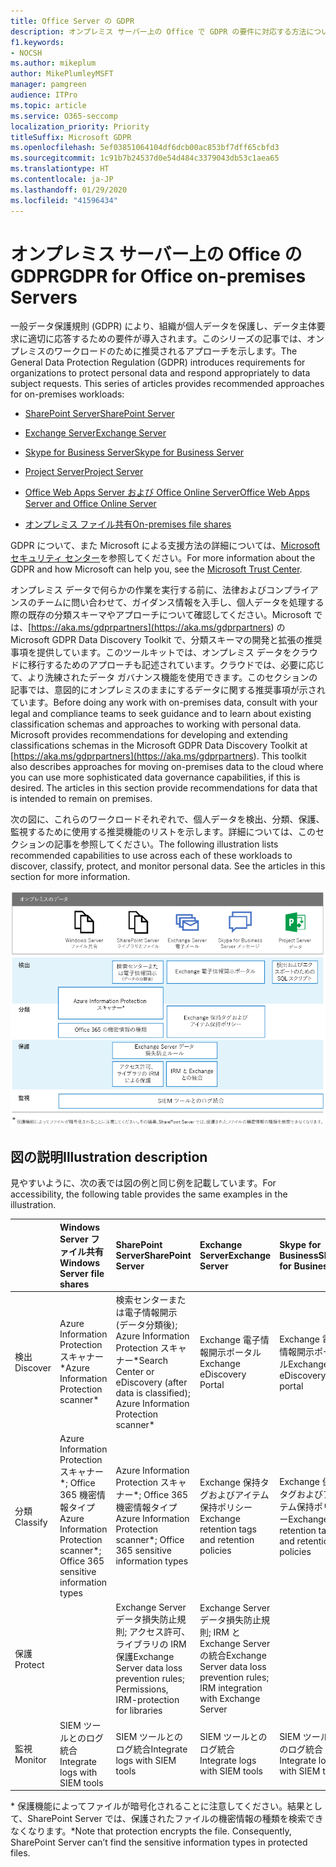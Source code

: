 ```yaml
---
title: Office Server の GDPR
description: オンプレミス サーバー上の Office で GDPR の要件に対応する方法について説明します。
f1.keywords:
- NOCSH
ms.author: mikeplum
author: MikePlumleyMSFT
manager: pamgreen
audience: ITPro
ms.topic: article
ms.service: O365-seccomp
localization_priority: Priority
titleSuffix: Microsoft GDPR
ms.openlocfilehash: 5ef03851064104df6dcb00ac853bf7dff65cbfd3
ms.sourcegitcommit: 1c91b7b24537d0e54d484c3379043db53c1aea65
ms.translationtype: HT
ms.contentlocale: ja-JP
ms.lasthandoff: 01/29/2020
ms.locfileid: "41596434"
---
```

# <a name="gdpr-for-office-on-premises-servers"></a><span data-ttu-id="e2428-103">オンプレミス サーバー上の Office の GDPR</span><span class="sxs-lookup"><span data-stu-id="e2428-103">GDPR for Office on-premises Servers</span></span>

<span data-ttu-id="e2428-p101">一般データ保護規則 (GDPR) により、組織が個人データを保護し、データ主体要求に適切に応答するための要件が導入されます。このシリーズの記事では、オンプレミスのワークロードのために推奨されるアプローチを示します。</span><span class="sxs-lookup"><span data-stu-id="e2428-p101">The General Data Protection Regulation (GDPR) introduces requirements for organizations to protect personal data and respond appropriately to data subject requests. This series of articles provides recommended approaches for on-premises workloads:</span></span>

-   [<span data-ttu-id="e2428-106">SharePoint Server</span><span class="sxs-lookup"><span data-stu-id="e2428-106">SharePoint Server</span></span>](gdpr-for-sharepoint-server.md)

-   [<span data-ttu-id="e2428-107">Exchange Server</span><span class="sxs-lookup"><span data-stu-id="e2428-107">Exchange Server</span></span>](gdpr-for-exchange-server.md)

-   [<span data-ttu-id="e2428-108">Skype for Business Server</span><span class="sxs-lookup"><span data-stu-id="e2428-108">Skype for Business Server</span></span>](gdpr-for-skype-for-business-server.md)

-   [<span data-ttu-id="e2428-109">Project Server</span><span class="sxs-lookup"><span data-stu-id="e2428-109">Project Server</span></span>](gdpr-for-project-server.md)

-   [<span data-ttu-id="e2428-110">Office Web Apps Server および Office Online Server</span><span class="sxs-lookup"><span data-stu-id="e2428-110">Office Web Apps Server and Office Online Server</span></span>](gdpr-for-office-online-server.md)

-   [<span data-ttu-id="e2428-111">オンプレミス ファイル共有</span><span class="sxs-lookup"><span data-stu-id="e2428-111">On-premises file shares</span></span>](gdpr-for-on-premises-file-shares.md)

<span data-ttu-id="e2428-112">GDPR について、また Microsoft による支援方法の詳細については、[Microsoft セキュリティ センター](https://www.microsoft.com/TrustCenter/Privacy/gdpr/default.aspx)を参照してください。</span><span class="sxs-lookup"><span data-stu-id="e2428-112">For more information about the GDPR and how Microsoft can help you, see the [Microsoft Trust Center](https://www.microsoft.com/TrustCenter/Privacy/gdpr/default.aspx).</span></span>

<span data-ttu-id="e2428-p102">オンプレミス データで何らかの作業を実行する前に、法律およびコンプライアンスのチームに問い合わせて、ガイダンス情報を入手し、個人データを処理する際の既存の分類スキーマやアプローチについて確認してください。Microsoft では、[https://aka.ms/gdprpartners](<https://aka.ms/gdprpartners>) の Microsoft GDPR Data Discovery Toolkit で、分類スキーマの開発と拡張の推奨事項を提供しています。このツールキットでは、オンプレミス データをクラウドに移行するためのアプローチも記述されています。クラウドでは、必要に応じて、より洗練されたデータ ガバナンス機能を使用できます。このセクションの記事では、意図的にオンプレミスのままにするデータに関する推奨事項が示されています。</span><span class="sxs-lookup"><span data-stu-id="e2428-p102">Before doing any work with on-premises data, consult with your legal and compliance teams to seek guidance and to learn about existing classification schemas and approaches to working with personal data. Microsoft provides recommendations for developing and extending classifications schemas in the Microsoft GDPR Data Discovery Toolkit at [https://aka.ms/gdprpartners](<https://aka.ms/gdprpartners>). This toolkit also describes approaches for moving on-premises data to the cloud where you can use more sophisticated data governance capabilities, if this is desired. The articles in this section provide recommendations for data that is intended to remain on premises.</span></span>

<span data-ttu-id="e2428-p103">次の図に、これらのワークロードそれぞれで、個人データを検出、分類、保護、監視するために使用する推奨機能のリストを示します。詳細については、このセクションの記事を参照してください。</span><span class="sxs-lookup"><span data-stu-id="e2428-p103">The following illustration lists recommended capabilities to use across each of these workloads to discover, classify, protect, and monitor personal data. See the articles in this section for more information.</span></span>

![](media/gdpr-for-office-servers-image1.png)

## <a name="illustration-description"></a><span data-ttu-id="e2428-119">図の説明</span><span class="sxs-lookup"><span data-stu-id="e2428-119">Illustration description</span></span>

<span data-ttu-id="e2428-120">見やすいように、次の表では図の例と同じ例を記載しています。</span><span class="sxs-lookup"><span data-stu-id="e2428-120">For accessibility, the following table provides the same examples in the illustration.</span></span>

|             |<span data-ttu-id="e2428-121">Windows Server ファイル共有</span><span class="sxs-lookup"><span data-stu-id="e2428-121">Windows Server file shares</span></span>|<span data-ttu-id="e2428-122">SharePoint Server</span><span class="sxs-lookup"><span data-stu-id="e2428-122">SharePoint Server</span></span>|<span data-ttu-id="e2428-123">Exchange Server</span><span class="sxs-lookup"><span data-stu-id="e2428-123">Exchange Server</span></span>|<span data-ttu-id="e2428-124">Skype for Business</span><span class="sxs-lookup"><span data-stu-id="e2428-124">Skype for Business</span></span>|<span data-ttu-id="e2428-125">Project Server</span><span class="sxs-lookup"><span data-stu-id="e2428-125">Project Server</span></span>|
|:------------|:-------------------------|:----------------|:--------------|:-----------------|:-------------|
|<span data-ttu-id="e2428-126">検出</span><span class="sxs-lookup"><span data-stu-id="e2428-126">Discover</span></span>|<span data-ttu-id="e2428-127">Azure Information Protection スキャナー\*</span><span class="sxs-lookup"><span data-stu-id="e2428-127">Azure Information Protection scanner\*</span></span>|<span data-ttu-id="e2428-128">検索センターまたは電子情報開示 (データ分類後); Azure Information Protection スキャナー\*</span><span class="sxs-lookup"><span data-stu-id="e2428-128">Search Center or eDiscovery (after data is classified); Azure Information Protection scanner\*</span></span>|<span data-ttu-id="e2428-129">Exchange 電子情報開示ポータル</span><span class="sxs-lookup"><span data-stu-id="e2428-129">Exchange eDiscovery Portal</span></span>|<span data-ttu-id="e2428-130">Exchange 電子情報開示ポータル</span><span class="sxs-lookup"><span data-stu-id="e2428-130">Exchange eDiscovery portal</span></span>|<span data-ttu-id="e2428-131">検出およびエクスポートのための SQL スクリプト</span><span class="sxs-lookup"><span data-stu-id="e2428-131">SQL scripts for discovery and exporting</span></span>|
|<span data-ttu-id="e2428-132">分類</span><span class="sxs-lookup"><span data-stu-id="e2428-132">Classify</span></span>|<span data-ttu-id="e2428-133">Azure Information Protection スキャナー\*; Office 365 機密情報タイプ</span><span class="sxs-lookup"><span data-stu-id="e2428-133">Azure Information Protection scanner\*; Office 365 sensitive information types</span></span>|<span data-ttu-id="e2428-134">Azure Information Protection スキャナー\*; Office 365 機密情報タイプ</span><span class="sxs-lookup"><span data-stu-id="e2428-134">Azure Information Protection scanner\*; Office 365 sensitive information types</span></span>|<span data-ttu-id="e2428-135">Exchange 保持タグおよびアイテム保持ポリシー</span><span class="sxs-lookup"><span data-stu-id="e2428-135">Exchange retention tags and retention policies</span></span>|<span data-ttu-id="e2428-136">Exchange 保持タグおよびアイテム保持ポリシー</span><span class="sxs-lookup"><span data-stu-id="e2428-136">Exchange retention tags and retention policies</span></span>||
|<span data-ttu-id="e2428-137">保護</span><span class="sxs-lookup"><span data-stu-id="e2428-137">Protect</span></span>||<span data-ttu-id="e2428-138">Exchange Server データ損失防止規則; アクセス許可、ライブラリの IRM 保護</span><span class="sxs-lookup"><span data-stu-id="e2428-138">Exchange Server data loss prevention rules; Permissions, IRM-protection for libraries</span></span>|<span data-ttu-id="e2428-139">Exchange Server データ損失防止規則; IRM と Exchange Server の統合</span><span class="sxs-lookup"><span data-stu-id="e2428-139">Exchange Server data loss prevention rules; IRM integration with Exchange Server</span></span>|||
|<span data-ttu-id="e2428-140">監視</span><span class="sxs-lookup"><span data-stu-id="e2428-140">Monitor</span></span>|<span data-ttu-id="e2428-141">SIEM ツールとのログ統合</span><span class="sxs-lookup"><span data-stu-id="e2428-141">Integrate logs with SIEM tools</span></span>|<span data-ttu-id="e2428-142">SIEM ツールとのログ統合</span><span class="sxs-lookup"><span data-stu-id="e2428-142">Integrate logs with SIEM tools</span></span>|<span data-ttu-id="e2428-143">SIEM ツールとのログ統合</span><span class="sxs-lookup"><span data-stu-id="e2428-143">Integrate logs with SIEM tools</span></span>|<span data-ttu-id="e2428-144">SIEM ツールとのログ統合</span><span class="sxs-lookup"><span data-stu-id="e2428-144">Integrate logs with SIEM tools</span></span>|<span data-ttu-id="e2428-145">SIEM ツールとのログ統合</span><span class="sxs-lookup"><span data-stu-id="e2428-145">Integrate logs with SIEM tools</span></span>|

<span data-ttu-id="e2428-p104">\* 保護機能によってファイルが暗号化されることに注意してください。結果として、SharePoint Server では、保護されたファイルの機密情報の種類を検索できなくなります。</span><span class="sxs-lookup"><span data-stu-id="e2428-p104">\*Note that protection encrypts the file. Consequently, SharePoint Server can’t find the sensitive information types in protected files.</span></span>
